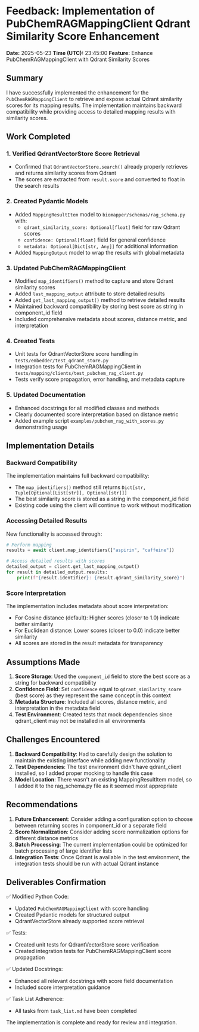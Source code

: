 # Feedback: Implementation of PubChemRAGMappingClient Qdrant Similarity Score Enhancement

**Date:** 2025-05-23
**Time (UTC):** 23:45:00
**Feature:** Enhance PubChemRAGMappingClient with Qdrant Similarity Scores

## Summary

I have successfully implemented the enhancement for the `PubChemRAGMappingClient` to retrieve and expose actual Qdrant similarity scores for its mapping results. The implementation maintains backward compatibility while providing access to detailed mapping results with similarity scores.

## Work Completed

### 1. **Verified QdrantVectorStore Score Retrieval**
- Confirmed that `QdrantVectorStore.search()` already properly retrieves and returns similarity scores from Qdrant
- The scores are extracted from `result.score` and converted to float in the search results

### 2. **Created Pydantic Models**
- Added `MappingResultItem` model to `biomapper/schemas/rag_schema.py` with:
  - `qdrant_similarity_score: Optional[float]` field for raw Qdrant scores
  - `confidence: Optional[float]` field for general confidence
  - `metadata: Optional[Dict[str, Any]]` for additional information
- Added `MappingOutput` model to wrap the results with global metadata

### 3. **Updated PubChemRAGMappingClient**
- Modified `map_identifiers()` method to capture and store Qdrant similarity scores
- Added `last_mapping_output` attribute to store detailed results
- Added `get_last_mapping_output()` method to retrieve detailed results
- Maintained backward compatibility by storing best score as string in component_id field
- Included comprehensive metadata about scores, distance metric, and interpretation

### 4. **Created Tests**
- Unit tests for QdrantVectorStore score handling in `tests/embedder/test_qdrant_store.py`
- Integration tests for PubChemRAGMappingClient in `tests/mapping/clients/test_pubchem_rag_client.py`
- Tests verify score propagation, error handling, and metadata capture

### 5. **Updated Documentation**
- Enhanced docstrings for all modified classes and methods
- Clearly documented score interpretation based on distance metric
- Added example script `examples/pubchem_rag_with_scores.py` demonstrating usage

## Implementation Details

### Backward Compatibility
The implementation maintains full backward compatibility:
- The `map_identifiers()` method still returns `Dict[str, Tuple[Optional[List[str]], Optional[str]]]`
- The best similarity score is stored as a string in the component_id field
- Existing code using the client will continue to work without modification

### Accessing Detailed Results
New functionality is accessed through:
```python
# Perform mapping
results = await client.map_identifiers(["aspirin", "caffeine"])

# Access detailed results with scores
detailed_output = client.get_last_mapping_output()
for result in detailed_output.results:
    print(f"{result.identifier}: {result.qdrant_similarity_score}")
```

### Score Interpretation
The implementation includes metadata about score interpretation:
- For Cosine distance (default): Higher scores (closer to 1.0) indicate better similarity
- For Euclidean distance: Lower scores (closer to 0.0) indicate better similarity
- All scores are stored in the result metadata for transparency

## Assumptions Made

1. **Score Storage**: Used the `component_id` field to store the best score as a string for backward compatibility
2. **Confidence Field**: Set `confidence` equal to `qdrant_similarity_score` (best score) as they represent the same concept in this context
3. **Metadata Structure**: Included all scores, distance metric, and interpretation in the metadata field
4. **Test Environment**: Created tests that mock dependencies since qdrant_client may not be installed in all environments

## Challenges Encountered

1. **Backward Compatibility**: Had to carefully design the solution to maintain the existing interface while adding new functionality
2. **Test Dependencies**: The test environment didn't have qdrant_client installed, so I added proper mocking to handle this case
3. **Model Location**: There wasn't an existing MappingResultItem model, so I added it to the rag_schema.py file as it seemed most appropriate

## Recommendations

1. **Future Enhancement**: Consider adding a configuration option to choose between returning scores in component_id or a separate field
2. **Score Normalization**: Consider adding score normalization options for different distance metrics
3. **Batch Processing**: The current implementation could be optimized for batch processing of large identifier lists
4. **Integration Tests**: Once Qdrant is available in the test environment, the integration tests should be run with actual Qdrant instance

## Deliverables Confirmation

✅ Modified Python Code:
- Updated `PubChemRAGMappingClient` with score handling
- Created Pydantic models for structured output
- QdrantVectorStore already supported score retrieval

✅ Tests:
- Created unit tests for QdrantVectorStore score verification
- Created integration tests for PubChemRAGMappingClient score propagation

✅ Updated Docstrings:
- Enhanced all relevant docstrings with score field documentation
- Included score interpretation guidance

✅ Task List Adherence:
- All tasks from `task_list.md` have been completed

The implementation is complete and ready for review and integration.